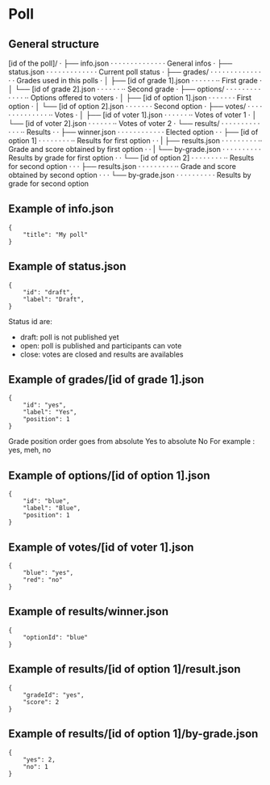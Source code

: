# Poll

## General structure

[id of the poll]/
· ├── info.json · · · · · · · · · · · · · · General infos
· ├── status.json · · · · · · · · · · · · · Current poll status
· ├── grades/ · · · · · · · · · · · · · · · Grades used in this polls
· │ ├── [id of grade 1].json · · · · · · ·· First grade
· │ └── [id of grade 2].json · · · · · · ·· Second grade
· ├── options/ · · · · · · · · · · · · · ·· Options offered to voters
· │ ├── [id of option 1].json · · · · · · · First option
· │ └── [id of option 2].json · · · · · · · Second option
· ├── votes/ · · · · · · · · · · · · · · ·· Votes
· │ ├── [id of voter 1].json · · · · · · ·· Votes of voter 1
· │ └── [id of voter 2].json · · · · · · ·· Votes of voter 2
· └── results/ · · · · · · · · · · · · · ·· Results
· · ├── winner.json · · · · · · · · · · · · Elected option
· · ├── [id of option 1] · · · · · · · · ·· Results for first option
· · | ├── results.json · · · · · · · · · ·· Grade and score obtained by first option
· · | └── by-grade.json · · · · · · · · · · Results by grade for first option
· · └── [id of option 2] · · · · · · · · ·· Results for second option
· · · ├── results.json · · · · · · · · · ·· Grade and score obtained by second option
· · · └── by-grade.json · · · · · · · · · · Results by grade for second option

## Example of info.json

```
{
    "title": "My poll"
}
```

## Example of status.json

```
{
    "id": "draft",
    "label": "Draft",
}
```

Status id are:

- draft: poll is not published yet
- open: poll is published and participants can vote
- close: votes are closed and results are availables

## Example of grades/[id of grade 1].json

```
{
    "id": "yes",
    "label": "Yes",
    "position": 1
}
```

Grade position order goes from absolute Yes to absolute No
For example : yes, meh, no

## Example of options/[id of option 1].json

```
{
    "id": "blue",
    "label": "Blue",
    "position": 1
}
```

## Example of votes/[id of voter 1].json

```
{
    "blue": "yes",
    "red": "no"
}
```

## Example of results/winner.json

```
{
    "optionId": "blue"
}
```

## Example of results/[id of option 1]/result.json

```
{
    "gradeId": "yes",
    "score": 2
}
```

## Example of results/[id of option 1]/by-grade.json

```
{
    "yes": 2,
    "no": 1
}
```
